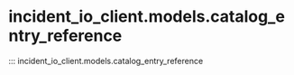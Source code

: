 # incident_io_client.models.catalog_entry_reference

::: incident_io_client.models.catalog_entry_reference
